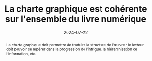 ---
title: La charte graphique est cohérente sur l'ensemble du livre numérique
abstract: "La charte graphique doit permettre de traduire la structure de l’œuvre&nbsp;: le lecteur doit pouvoir se repérer dans la progression de l’intrigue, la hiérarchisation de l’information, etc."
categories: 
    - "Présentation"
agrege: O4175-E055
opquast: '4 175'
indiceebook: '55'
description: "Règle n° 055"
before: "054"
weight: "055"
after: "056"
actif: '1'
layout: rules
date: 2024-07-22
tags: 
    - "accessibilité"
    - "Utilisabilité"
objectif: 
    - "Permettre une homogénéité et une continuité dans la lecture et la navigation."
Meo: 
    - "Utiliser une ou des feuille(s) de style(s) qui permet(tent) une mise en page cohérente du texte et/ou des différents contenu."
    - "S’assurer que les polices de caractères embarquées dans le livre numérique soient lisibles par l’ensemble des publics."
Controle: 
    - "Le contrôle a lieu à la vérification de l’affichage des pages dans différents environnements (i. e. logiciels de lecture, liseuses). "
epubcheck: 
ace: 
humancheck: true
ReadiumGoToolkit: 
Source: 
    - "Opquast"
Referentiel: 
    - "N/A"
steps: 
    - "conception"
    - ""
---